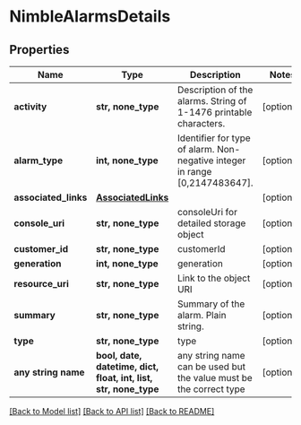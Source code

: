 # NimbleAlarmsDetails


## Properties
Name | Type | Description | Notes
------------ | ------------- | ------------- | -------------
**activity** | **str, none_type** | Description of the alarms. String of 1-1476 printable characters. | [optional] 
**alarm_type** | **int, none_type** | Identifier for type of alarm. Non-negative integer in range [0,2147483647]. | [optional] 
**associated_links** | [**AssociatedLinks**](AssociatedLinks.md) |  | [optional] 
**console_uri** | **str, none_type** | consoleUri for detailed storage object | [optional] 
**customer_id** | **str, none_type** | customerId | [optional] 
**generation** | **int, none_type** | generation | [optional] 
**resource_uri** | **str, none_type** | Link to the object URI | [optional] 
**summary** | **str, none_type** | Summary of the alarm. Plain string. | [optional] 
**type** | **str, none_type** | type | [optional] 
**any string name** | **bool, date, datetime, dict, float, int, list, str, none_type** | any string name can be used but the value must be the correct type | [optional]

[[Back to Model list]](../README.md#documentation-for-models) [[Back to API list]](../README.md#documentation-for-api-endpoints) [[Back to README]](../README.md)


